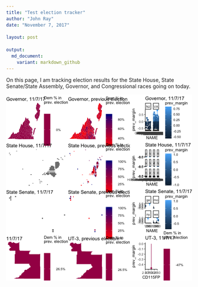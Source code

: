 ```yaml
---
title: "Test election tracker"
author: "John Ray"
date: "November 7, 2017"

layout: post

output: 
  md_document:
    variant: markdown_github
---
```


On this page, I am tracking election results for the State House, State Senate/State Assembly, Governor, and Congressional races going on today.





![plot of chunk unnamed-chunk-3](figure/unnamed-chunk-3-1.png)
